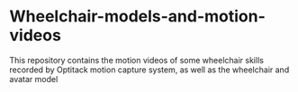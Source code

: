 # Wheelchair-models-and-motion-videos
This repository contains the motion videos of some wheelchair skills recorded by Optitack motion capture system, as well as the wheelchair and avatar model
